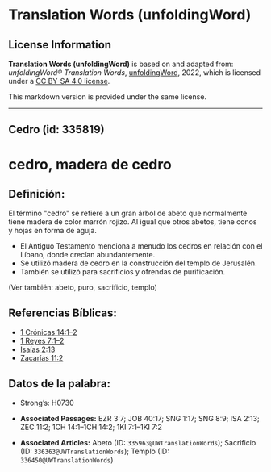# Translation Words (unfoldingWord)

## License Information

**Translation Words (unfoldingWord)** is based on and adapted from: _unfoldingWord® Translation Words_, [unfoldingWord](https://unfoldingword.org/utw), 2022, which is licensed under a [CC BY-SA 4.0 license](https://creativecommons.org/licenses/by-sa/4.0/legalcode.en).

This markdown version is provided under the same license.



--------------------------------

## Cedro (id: 335819)

cedro, madera de cedro
======================

Definición:
-----------

El término "cedro" se refiere a un gran árbol de abeto que normalmente tiene madera de color marrón rojizo. Al igual que otros abetos, tiene conos y hojas en forma de aguja.

* El Antiguo Testamento menciona a menudo los cedros en relación con el Líbano, donde crecían abundantemente.
* Se utilizó madera de cedro en la construcción del templo de Jerusalén.
* También se utilizó para sacrificios y ofrendas de purificación.

(Ver también: abeto, puro, sacrificio, templo)

Referencias Bíblicas:
---------------------

* [1 Crónicas 14:1–2](https://ref.ly/1Chr14:1-1Chr14:2)
* [1 Reyes 7:1–2](https://ref.ly/1Kgs7:1-1Kgs7:2)
* [Isaías 2:13](https://ref.ly/Isa2:13)
* [Zacarías 11:2](https://ref.ly/Zech11:2)

Datos de la palabra:
--------------------

* Strong’s: H0730

* **Associated Passages:** EZR 3:7; JOB 40:17; SNG 1:17; SNG 8:9; ISA 2:13; ZEC 11:2; 1CH 14:1–1CH 14:2; 1KI 7:1–1KI 7:2
* **Associated Articles:** Abeto (ID: `335963@UWTranslationWords`); Sacrificio (ID: `336363@UWTranslationWords`); Templo (ID: `336450@UWTranslationWords`)

